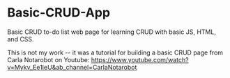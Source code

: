 # Basic-CRUD-App
Basic CRUD to-do list web page for learning CRUD with basic JS, HTML, and CSS.

This is not my work -- it was a tutorial for building a basic CRUD page from Carla Notarobot on Youtube: https://www.youtube.com/watch?v=Mykv_Ee1IeU&ab_channel=CarlaNotarobot
